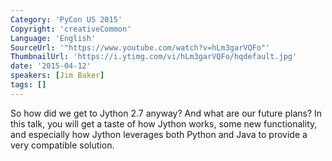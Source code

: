 ```yaml
---
Category: 'PyCon US 2015'
Copyright: 'creativeCommon'
Language: 'English'
SourceUrl: '"https://www.youtube.com/watch?v=hLm3garVQFo"'
ThumbnailUrl: 'https://i.ytimg.com/vi/hLm3garVQFo/hqdefault.jpg'
date: '2015-04-12'
speakers: [Jim Baker]
tags: []
---
```

So how did we get to Jython 2.7 anyway? And what are our future plans?
In this talk, you will get a taste of how Jython works, some new
functionality, and especially how Jython leverages both Python and
Java to provide a very compatible solution.

